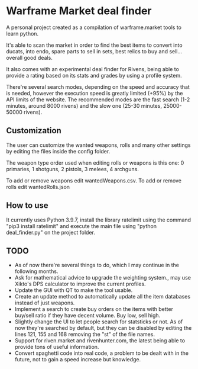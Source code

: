 # Warframe Market deal finder

A personal project created as a compilation of warframe.market tools to learn python.

It's able to scan the market in order to find the best items to convert into ducats, into endo, spare parts to sell in sets, best relics to buy and sell... overall good deals.

It also comes with an experimental deal finder for Rivens, being able to provide a rating based on its stats and grades by using a profile system.

There're several search modes, depending on the speed and accuracy that is needed, however the execution speed is greatly limited (+95%) by the API limits of the website. The recommended modes are the fast search (1-2 minutes, around 8000 rivens) and the slow one (25-30 minutes, 25000-50000 rivens).

## Customization

The user can customize the wanted weapons, rolls and many other settings by editing the files inside the config folder.

The weapon type order used when editing rolls or weapons is this one: 0 primaries, 1 shotguns, 2 pistols, 3 melees, 4 archguns.

To add or remove weapons edit wantedWeapons.csv. To add or remove rolls edit wantedRolls.json

## How to use

It currently uses Python 3.9.7, install the library ratelimit using the command "pip3 install ratelimit" and execute the main file using "python deal_finder.py" on the project folder.


## TODO

- As of now there're several things to do, which I may continue in the following months.
- Ask for mathematical advice to upgrade the weighting system., may use Xikto's DPS calculator to improve the current profiles.
- Update the GUI with QT to make the tool usable. 
- Create an update method to automatically update all the item databases instead of just weapons.
- Implement a search to create buy orders on the items with better buy/sell ratio if they have decent volume. Buy low, sell high.
- Slightly change the UI to let people search for statsticks or not. As of now they're searched by default, but they can be disabled by editing the lines 121, 155 and 168 removing the "st" of the file names.
- Support for riven.market and rivenhunter.com, the latest being able to provide tons of useful information.
- Convert spaghetti code into real code, a problem to be dealt with in the future, not to gain a speed increase but knowledge.
